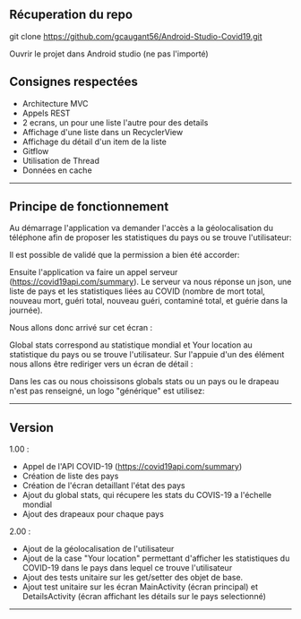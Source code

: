 ## Récuperation du repo

git clone https://github.com/gcaugant56/Android-Studio-Covid19.git

Ouvrir le projet dans Android studio (ne pas l'importé)

## Consignes respectées
- Architecture MVC
- Appels REST
- 2 ecrans, un pour une liste l'autre pour des details
- Affichage d'une liste dans un RecyclerView
- Affichage du détail d'un item de la liste
- Gitflow
- Utilisation de Thread
- Données en cache
---

## Principe de fonctionnement

Au démarrage l'application va demander l'accès a la géolocalisation du téléphone afin de proposer les statistiques du pays ou se trouve l'utilisateur: 






Il est possible de validé que la permission a bien été accorder:





Ensuite l'application va faire un appel serveur (https://covid19api.com/summary).
Le serveur va nous réponse un json, une liste de pays et les statistiques liées au COVID (nombre de mort total, nouveau mort, guéri total, nouveau guéri, contaminé total, et guérie dans la journée).

Nous allons donc arrivé sur cet écran : 



Global stats correspond au statistique  mondial et Your location au statistique  du pays ou se trouve l'utilisateur. Sur l'appuie d'un des élément nous allons être rediriger vers un écran de détail : 





Dans les cas ou nous choissisons globals stats ou un pays ou le drapeau n'est pas renseigné, un logo "générique" est utilisez:





---
## Version

1.00 :
- Appel de l'API COVID-19 (https://covid19api.com/summary)
- Création de liste des pays
- Création de l'écran detaillant l'état des pays
- Ajout du global stats, qui récupere les stats du COVIS-19 a l'échelle mondial
- Ajout des drapeaux pour chaque pays

2.00 : 
- Ajout de la géolocalisation de l'utilisateur
- Ajout de la case "Your location" permettant d'afficher les statistiques du COVID-19 dans le pays dans lequel ce trouve l'utilisateur
- Ajout des tests unitaire sur les get/setter des objet de base.
- Ajout test unitaire sur les écran MainActivity (écran principal) et DetailsActivity (écran affichant les détails sur le pays selectionné)
---
